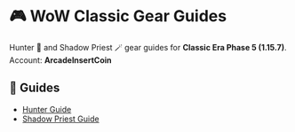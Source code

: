 # 🎮 WoW Classic Gear Guides

Hunter 🏹 and Shadow Priest 🪄 gear guides for **Classic Era Phase 5 (1.15.7)**.  
Account: **ArcadeInsertCoin**

## 📑 Guides
- [Hunter Guide](./hunter.md)
- [Shadow Priest Guide](./shadowpriest.md)

